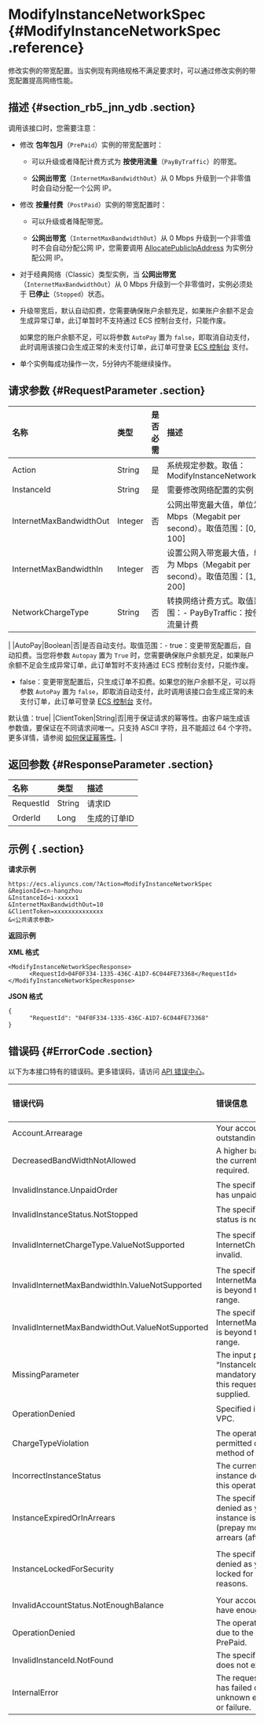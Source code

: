 # ModifyInstanceNetworkSpec {#ModifyInstanceNetworkSpec .reference}

修改实例的带宽配置。当实例现有网络规格不满足要求时，可以通过修改实例的带宽配置提高网络性能。

## 描述 {#section_rb5_jnn_ydb .section}

调用该接口时，您需要注意：

-   修改 **包年包月**（`PrePaid`）实例的带宽配置时：

    -   可以升级或者降配计费方式为 **按使用流量**（`PayByTraffic`）的带宽。

    -   **公网出带宽**（`InternetMaxBandwidthOut`）从 0 Mbps 升级到一个非零值时会自动分配一个公网 IP。

-   修改 **按量付费**（`PostPaid`）实例的带宽配置时：

    -   可以升级或者降配带宽。

    -   **公网出带宽**（`InternetMaxBandwidthOut`）从 0 Mbps 升级到一个非零值时不会自动分配公网 IP，您需要调用 [AllocatePublicIpAddress](intl.zh-CN/API参考/网络/AllocatePublicIpAddress.md#) 为实例分配公网 IP。

-   对于经典网络（Classic）类型实例，当 **公网出带宽**（`InternetMaxBandwidthOut`）从 0 Mbps 升级到一个非零值时，实例必须处于 **已停止**（`Stopped`）状态。

-   升级带宽后，默认自动扣费，您需要确保账户余额充足，如果账户余额不足会生成异常订单，此订单暂时不支持通过 ECS 控制台支付，只能作废。

    如果您的账户余额不足，可以将参数 `AutoPay` 置为 `false`，即取消自动支付，此时调用该接口会生成正常的未支付订单，此订单可登录 [ECS 控制台](https://ecs.console.aliyun.com/) 支付。

-   单个实例每成功操作一次，5分钟内不能继续操作。


## 请求参数 {#RequestParameter .section}

|名称|类型|是否必需|描述|
|:-|:-|:---|:-|
|Action|String|是|系统规定参数。取值：ModifyInstanceNetworkSpec|
|InstanceId|String|是|需要修改网络配置的实例 ID。|
|InternetMaxBandwidthOut|Integer|否|公网出带宽最大值，单位为 Mbps（Megabit per second）。取值范围：\[0, 100\]|
|InternetMaxBandwidthIn|Integer|否|设置公网入带宽最大值，单位为 Mbps（Megabit per second）。取值范围：\[1, 200\]|
|NetworkChargeType|String|否|转换网络计费方式。取值范围：-   PayByTraffic：按使用流量计费

|
|AutoPay|Boolean|否|是否自动支付。取值范围：-   true：变更带宽配置后，自动扣费。当您将参数 `Autopay` 置为 `True` 时，您需要确保账户余额充足，如果账户余额不足会生成异常订单，此订单暂时不支持通过 ECS 控制台支付，只能作废。
-   false：变更带宽配置后，只生成订单不扣费。如果您的账户余额不足，可以将参数 `AutoPay` 置为 `false`，即取消自动支付，此时调用该接口会生成正常的未支付订单，此订单可登录 [ECS 控制台](https://ecs.console.aliyun.com/) 支付。

默认值：true|
|ClientToken|String|否|用于保证请求的幂等性。由客户端生成该参数值，要保证在不同请求间唯一。只支持 ASCII 字符，且不能超过 64 个字符。更多详情，请参阅 [如何保证幂等性](intl.zh-CN/API参考/附录/如何保证幂等性.md#)。|

## 返回参数 {#ResponseParameter .section}

|名称|类型|描述|
|:-|:-|:-|
|RequestId|String|请求ID|
|OrderId|Long|生成的订单ID|

## 示例 { .section}

**请求示例** 

```
https://ecs.aliyuncs.com/?Action=ModifyInstanceNetworkSpec
&RegionId=cn-hangzhou
&InstanceId=i-xxxxx1
&InternetMaxBandwidthOut=10
&ClientToken=xxxxxxxxxxxxxx
&<公共请求参数>
```

**返回示例** 

**XML 格式**

```
<ModifyInstanceNetworkSpecResponse>
      <RequestId>04F0F334-1335-436C-A1D7-6C044FE73368</RequestId>
</ModifyInstanceNetworkSpecResponse>
```

 **JSON 格式** 

```
{
      "RequestId": "04F0F334-1335-436C-A1D7-6C044FE73368"
}
```

## 错误码 {#ErrorCode .section}

以下为本接口特有的错误码。更多错误码，请访问 [API 错误中心](https://error-center.alibabacloud.com/status/product/Ecs)。

|错误代码|错误信息|HTTP 状态码|说明|
|:---|:---|:-------|:-|
|Account.Arrearage|Your account has an outstanding payment.|400|账号已经欠费。|
|DecreasedBandWidthNotAllowed|A higher bandwidth than the current one is required.|400|新带宽不能低于已有带宽。|
|InvalidInstance.UnpaidOrder|The specified instance has unpaid order.|400|当前实例有未支付的订单。|
|InvalidInstanceStatus.NotStopped|The specified Instance status is not Stopped.|400|实例未处于停止状态。|
|InvalidInternetChargeType.ValueNotSupported|The specified InternetChargeType is invalid.|400|指定的 `InternetChargeType` 不存在。|
|InvalidInternetMaxBandwidthIn.ValueNotSupported|The specified InternetMaxBandwidthIn is beyond the permitted range.|400|指定的 `InternetMaxBandwidthIn` 超出取值范围。|
|InvalidInternetMaxBandwidthOut.ValueNotSupported|The specified InternetMaxBandwidthOut is beyond the permitted range.|400|指定的 `InternetMaxBandwidthOut` 超出取值范围。|
|MissingParameter|The input parameter “InstanceId” that is mandatory for processing this request is not supplied.|400|缺少 `InstanceId` 值|
|OperationDenied|Specified instance is in VPC.|400|VPC 网络实例不支持该操作。|
|ChargeTypeViolation|The operation is not permitted due to billing method of the instance.|403|当前实例的付费类型不支持此操作。|
|IncorrectInstanceStatus|The current status of the instance does not support this operation.|403|该实例目前的状态不支持此操作。|
|InstanceExpiredOrInArrears|The specified operation is denied as your prepay instance is expired \(prepay mode\) or in arrears \(afterpay mode\).|403|实例到期或者欠费（是指该实例是包年包月或者按量欠费的情况）。|
|InstanceLockedForSecurity|The specified operation is denied as your instance is locked for security reasons.|403|该实例目前被 [安全控制](intl.zh-CN/API参考/附录/安全锁定时的 API 行为.md#)，拒绝操作。|
|InvalidAccountStatus.NotEnoughBalance|Your account does not have enough balance.|403|账户余额不足。|
|OperationDenied|The operation is denied due to the instance is PrePaid.|403|包年包月实例不支持此操作。|
|InvalidInstanceId.NotFound|The specified InstanceId does not exist.|404|指定的实例 ID 不存在。|
|InternalError|The request processing has failed due to some unknown error, exception or failure.|500|内部错误，请稍后再试。|

